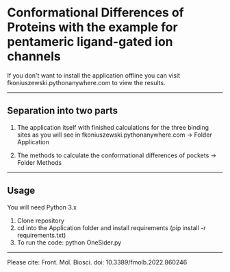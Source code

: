 # Conformational Differences of Proteins with the example for pentameric ligand-gated ion channels

If you don't want to install the application offline you can visit fkoniuszewski.pythonanywhere.com to view the results.

***

## Separation into two parts

1) The application itself with finished calculations for the three binding sites as you will see in fkoniuszewski.pythonanywhere.com
    -> Folder Application

2) The methods to calculate the conformational differences of pockets
    -> Folder Methods
***

## Usage

You will need Python 3.x

1) Clone repository
2) cd into the Application folder and install requirements (pip install -r requirements.txt)
3) To run the code: python OneSider.py

***

Please cite:  Front. Mol. Biosci. doi: 10.3389/fmolb.2022.860246
